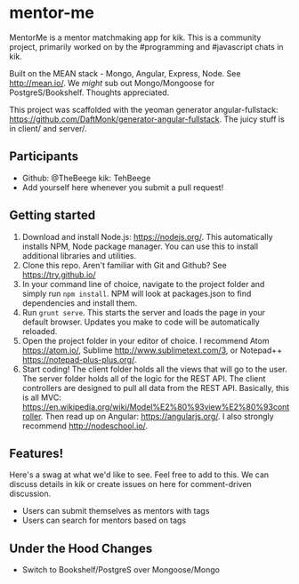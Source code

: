 # mentor-me
MentorMe is a mentor matchmaking app for kik. This is a community project, primarily worked on by the #programming and #javascript chats in kik.

Built on the MEAN stack - Mongo, Angular, Express, Node. See http://mean.io/. We _might_ sub out Mongo/Mongoose for PostgreS/Bookshelf. Thoughts appreciated.

This project was scaffolded with the yeoman generator angular-fullstack: https://github.com/DaftMonk/generator-angular-fullstack. The juicy stuff is in client/ and server/.

## Participants
* Github: @TheBeege kik: TehBeege
* Add yourself here whenever you submit a pull request!

## Getting started
1. Download and install Node.js: https://nodejs.org/. This automatically installs NPM, Node package manager. You can use this to install additional libraries and utilities.
2. Clone this repo. Aren't familiar with Git and Github? See https://try.github.io/
3. In your command line of choice, navigate to the project folder and simply run `npm install`. NPM will look at packages.json to find dependencies and install them.
4. Run `grunt serve`. This starts the server and loads the page in your default browser. Updates you make to code will be automatically reloaded.
5. Open the project folder in your editor of choice. I recommend Atom https://atom.io/, Sublime http://www.sublimetext.com/3, or Notepad++ https://notepad-plus-plus.org/.
6. Start coding! The client folder holds all the views that will go to the user. The server folder holds all of the logic for the REST API. The client controllers are designed to pull all data from the REST API. Basically, this is all MVC:  https://en.wikipedia.org/wiki/Model%E2%80%93view%E2%80%93controller. Then read up on Angular: https://angularjs.org/. I also strongly recommend http://nodeschool.io/.

## Features!
Here's a swag at what we'd like to see. Feel free to add to this. We can discuss details in kik or create issues on here for comment-driven discussion.
* Users can submit themselves as mentors with tags
* Users can search for mentors based on tags

## Under the Hood Changes
* Switch to Bookshelf/PostgreS over Mongoose/Mongo
